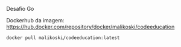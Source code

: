 
Desafio Go

Dockerhub da imagem: https://hub.docker.com/repository/docker/malikoski/codeeducation

```
docker pull malikoski/codeeducation:latest
```
